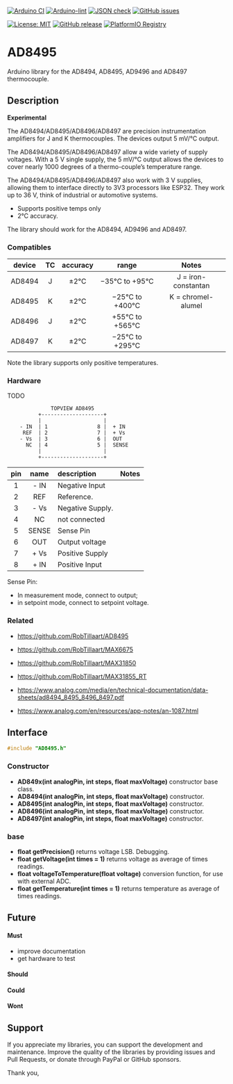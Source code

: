 
[![Arduino CI](https://github.com/RobTillaart/AD8495/workflows/Arduino%20CI/badge.svg)](https://github.com/marketplace/actions/arduino_ci)
[![Arduino-lint](https://github.com/RobTillaart/AD8495/actions/workflows/arduino-lint.yml/badge.svg)](https://github.com/RobTillaart/AD8495/actions/workflows/arduino-lint.yml)
[![JSON check](https://github.com/RobTillaart/AD8495/actions/workflows/jsoncheck.yml/badge.svg)](https://github.com/RobTillaart/AD8495/actions/workflows/jsoncheck.yml)
[![GitHub issues](https://img.shields.io/github/issues/RobTillaart/AD8495.svg)](https://github.com/RobTillaart/AD8495/issues)

[![License: MIT](https://img.shields.io/badge/license-MIT-green.svg)](https://github.com/RobTillaart/AD8495/blob/master/LICENSE)
[![GitHub release](https://img.shields.io/github/release/RobTillaart/AD8495.svg?maxAge=3600)](https://github.com/RobTillaart/AD8495/releases)
[![PlatformIO Registry](https://badges.registry.platformio.org/packages/robtillaart/library/AD8495.svg)](https://registry.platformio.org/libraries/robtillaart/AD8495)


# AD8495

Arduino library for the AD8494, AD8495, AD9496 and AD8497 thermocouple.


## Description

**Experimental**

The AD8494/AD8495/AD8496/AD8497 are precision instrumentation amplifiers 
for J and K thermocouples. The devices output 5 mV/°C output.

The AD8494/AD8495/AD8496/AD8497 allow a wide variety of supply voltages. 
With a 5 V single supply, the 5 mV/°C output allows the devices to cover 
nearly 1000 degrees of a thermo-couple’s temperature range. 

The AD8494/AD8495/AD8496/AD8497 also work with 3 V supplies,
allowing them to interface directly to 3V3 processors like ESP32.
They work up to 36 V, think of industrial or automotive systems.

- Supports positive temps only
- 2°C accuracy.

The library should work for the AD8494, AD9496 and AD8497.


### Compatibles


|  device  |  TC  |  accuracy  |  range            |  Notes  |
|:--------:|:----:|:----------:|:-----------------:|:-------:|
|  AD8494  |  J   |  ±2°C      |  −35°C to  +95°C  |  J = iron-constantan
|  AD8495  |  K   |  ±2°C      |  −25°C to +400°C  |  K = chromel-alumel
|  AD8496  |  J   |  ±2°C      |  +55°C to +565°C  |
|  AD8497  |  K   |  ±2°C      |  −25°C to +295°C  |

Note the library supports only positive temperatures.


### Hardware


TODO

```
              TOPVIEW AD8495
          +--------------------+
          |                    |
    - IN  | 1                8 |  + IN
     REF  | 2                7 |  + Vs
    - Vs  | 3                6 |  OUT
      NC  | 4                5 |  SENSE
          |                    |
          +--------------------+
```

|  pin  |   name  |  description      |  Notes  |
|:-----:|:-------:|:------------------|:-------:|
|   1   |   - IN  |  Negative Input   |
|   2   |    REF  |  Reference.       |
|   3   |   - Vs  |  Negative Supply. |
|   4   |     NC  |  not connected    |
|   5   |  SENSE  |  Sense Pin        |
|   6   |    OUT  |  Output voltage   |
|   7   |   + Vs  |  Positive Supply  |
|   8   |   + IN  |  Positive Input   |


Sense Pin: 
- In measurement mode, connect to output; 
- in setpoint mode, connect to setpoint voltage.


### Related

- https://github.com/RobTillaart/AD8495
- https://github.com/RobTillaart/MAX6675
- https://github.com/RobTillaart/MAX31850
- https://github.com/RobTillaart/MAX31855_RT

- https://www.analog.com/media/en/technical-documentation/data-sheets/ad8494_8495_8496_8497.pdf
- https://www.analog.com/en/resources/app-notes/an-1087.html


## Interface

```cpp
#include "AD8495.h"
```

### Constructor

- **AD849x(int analogPin, int steps, float maxVoltage)** constructor base class.
- **AD8494(int analogPin, int steps, float maxVoltage)** constructor.
- **AD8495(int analogPin, int steps, float maxVoltage)** constructor.
- **AD8496(int analogPin, int steps, float maxVoltage)** constructor.
- **AD8497(int analogPin, int steps, float maxVoltage)** constructor.

### base

- **float getPrecision()** returns voltage LSB. Debugging.
- **float getVoltage(int times = 1)** returns voltage as average 
of times readings.
- **float voltageToTemperature(float voltage)** conversion function,
for use with external ADC.
- **float getTemperature(int times = 1)** returns temperature as average 
of times readings.


## Future

#### Must

- improve documentation
- get hardware to test

#### Should

#### Could

#### Wont


## Support

If you appreciate my libraries, you can support the development and maintenance.
Improve the quality of the libraries by providing issues and Pull Requests, or
donate through PayPal or GitHub sponsors.

Thank you,


